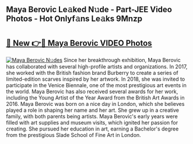 ## Maya Berovic Le𝚊ked N𝚞de - Part-JEE Video Photos - Hot Onlyf𝚊ns Le𝚊ks 9Mnzp

# <h2><a href="http://ac39252.deff.icu/?id=Maya+Berovic">🔗 New 👉🔴 Maya Berovic VIDEO Photos</a></h2>

[![Maya Berovic N𝚞des](https://i.imgur.com/rIISA9y.gif)](http://ac39252.deff.icu/?id=Maya+Berovic)
Since her breakthrough exhibition, Maya Berovic has collaborated with several high-profile artists and organizations. In 2017, she worked with the British fashion brand Burberry to create a series of limited-edition scarves inspired by her artwork. In 2018, she was invited to participate in the Venice Biennale, one of the most prestigious art events in the world. Maya Berovic has also received several awards for her work, including the Young Artist of the Year Award from the British Art Awards in 2016. Maya Berovic was born on a nice day in London, which she believes played a role in shaping her name and her art. She grew up in a creative family, with both parents being artists. Maya Berovic's early years were filled with art supplies and museum visits, which ignited her passion for creating. She pursued her education in art, earning a Bachelor's degree from the prestigious Slade School of Fine Art in London.
